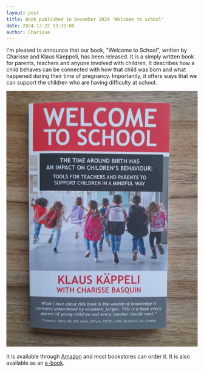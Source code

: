 ```yaml
---
layout: post
title: Book published in December 2024 "Welcome to school"
date: 2024-12-22 13:32:00
author: Charisse
---
```


I'm pleased to announce that our book, "Welcome to School", written by Charisse and Klaus Kaeppeli, has been released.  It is a simply written book for parents, teachers and anyone involved with children. It describes how a child behaves can be connected with how that child was born and what happened during their time of pregnancy. Importantly, it offers ways that we can support the children who are having difficulty at school.  

<center><img src="/img/Book-cover.jpg" alt="book cover"></center>

It is available through [Amazon](https://www.amazon.co.uk/Welcome-School-Klaus-K%C3%A4ppeli/dp/1835631754/ref=tmm_hrd_swatch_0?_encoding=UTF8&dib_tag=se&dib=eyJ2IjoiMSJ9.ghK9U2mU137q0URDlP5HWBEHS2lBIr2VMKs8FJrKTJ6jnuMvFjFdniqyu8UzrfGDQo2-FKVTMb1bbAh0IupAGPhIaO1CpYEQxZOibwUsN3YuHXnNLd9obD5HslLNPnZwgDRv6jMt0hGIQLX71huVtPUSwmsCcn3C9oM9N1eQm1_R1ajqktQIxQbzMbUHI9yNP3TeWnNxPqcFQwSJ_qAWTklkF7rNVyTk6pa9xEczo3E.wOMHwZKARUMo2wc8urY7aowO4A4SOaU_6eJM1Ea_NC8&qid=1734885224&sr=8-2) and most bookstores can order it. It is also available as an [e-book](https://www.amazon.co.uk/Welcome-School-Klaus-K%C3%A4ppeli-ebook/dp/B0DQVMJ9B1/ref=tmm_kin_swatch_0?_encoding=UTF8&dib_tag=se&dib=eyJ2IjoiMSJ9.ghK9U2mU137q0URDlP5HWBEHS2lBIr2VMKs8FJrKTJ6jnuMvFjFdniqyu8UzrfGDQo2-FKVTMb1bbAh0IupAGPhIaO1CpYEQxZOibwUsN3YuHXnNLd9obD5HslLNPnZwgDRv6jMt0hGIQLX71huVtPUSwmsCcn3C9oM9N1eQm1_R1ajqktQIxQbzMbUHI9yNP3TeWnNxPqcFQwSJ_qAWTklkF7rNVyTk6pa9xEczo3E.wOMHwZKARUMo2wc8urY7aowO4A4SOaU_6eJM1Ea_NC8&qid=1734885224&sr=8-2).